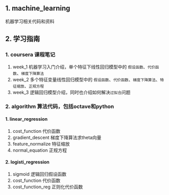 ## 1. machine_learning
机器学习相关代码和资料

## 2. 学习指南
### 1. coursera  课程笔记
1. week_1 机器学习入门介绍，单个特征下线性回归模型中的 `假设函数`、`代价函数`、`梯度下降算法`
2. week_2 多个特征变量线性回归模型中的 `假设函数`、`代价函数`、`梯度下降算法`、`特征缩放`、`正规方程`
3. week_3 逻辑回归模型介绍，同时也介绍如何解决`过拟合`问题 

### 2. algorithm  算法代码，包括octave和python

#### 1. linear_regression
1. cost_function 代价函数
2. gradient_descent 梯度下降算法求theta向量
3. feature_normalize 特征缩放
4. normal_equation 正规方程

#### 2. logisti_regression
1. sigmoid 逻辑回归假设函数
2. cost_function 代价函数
3. cost_function_reg 正则化代价函数
